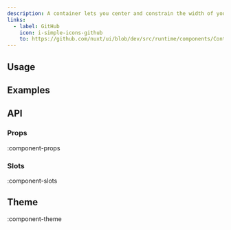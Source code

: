 ```yaml
---
description: A container lets you center and constrain the width of your content.
links:
  - label: GitHub
    icon: i-simple-icons-github
    to: https://github.com/nuxt/ui/blob/dev/src/runtime/components/Container.vue
---
```


## Usage

## Examples

## API

### Props

:component-props

### Slots

:component-slots

## Theme

:component-theme
